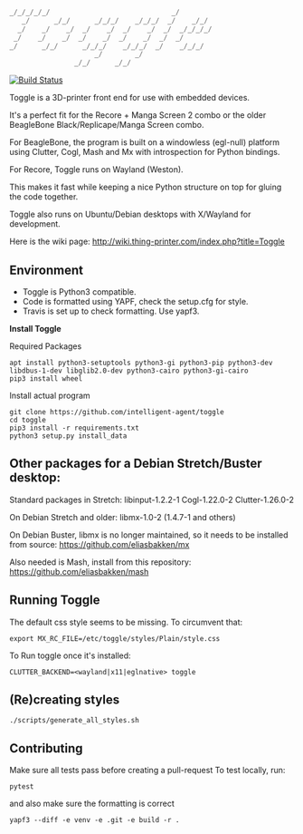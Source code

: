 ```python
_/_/_/_/_/                              _/
   _/      _/_/      _/_/_/    _/_/_/  _/    _/_/
  _/    _/    _/  _/    _/  _/    _/  _/  _/_/_/_/
 _/    _/    _/  _/    _/  _/    _/  _/  _/
_/      _/_/      _/_/_/    _/_/_/  _/    _/_/_/
                     _/        _/
                _/_/      _/_/
```

[![Build Status](https://travis-ci.org/intelligent-agent/toggle.svg)](https://travis-ci.org/intelligent-agent/toggle)

Toggle is a 3D-printer front end for use with embedded devices.

It's a perfect fit for the Recore + Manga Screen 2 combo or the older
BeagleBone Black/Replicape/Manga Screen combo.

For BeagleBone, the program is built on a windowless (egl-null) platform using Clutter,
Cogl, Mash and Mx with introspection for Python bindings.

For Recore, Toggle runs on Wayland (Weston).

This makes it fast while keeping a nice Python structure on top for gluing the
code together.

Toggle also runs on Ubuntu/Debian desktops with X/Wayland for development.

Here is the wiki page: http://wiki.thing-printer.com/index.php?title=Toggle

## Environment

- Toggle is Python3 compatible.
- Code is formatted using YAPF, check the setup.cfg for style.
- Travis is set up to check formatting. Use yapf3.

**Install Toggle**

Required Packages

```
apt install python3-setuptools python3-gi python3-pip python3-dev libdbus-1-dev libglib2.0-dev python3-cairo python3-gi-cairo
pip3 install wheel
```

Install actual program

```
git clone https://github.com/intelligent-agent/toggle
cd toggle
pip3 install -r requirements.txt
python3 setup.py install_data
```

## Other packages for a Debian Stretch/Buster desktop:

Standard packages in Stretch:
libinput-1.2.2-1
Cogl-1.22.0-2
Clutter-1.26.0-2

On Debian Stretch and older:
libmx-1.0-2 (1.4.7-1 and others)

On Debian Buster, libmx is no longer maintained, so it needs to be installed from source:
https://github.com/eliasbakken/mx

Also needed is Mash, install from this repository:
https://github.com/eliasbakken/mash


## Running Toggle
The default css style seems to be missing. To circumvent that:
```
export MX_RC_FILE=/etc/toggle/styles/Plain/style.css  
```
To Run toggle once it's installed:
```
CLUTTER_BACKEND=<wayland|x11|eglnative> toggle
```

## (Re)creating styles
```
./scripts/generate_all_styles.sh
```

## Contributing
Make sure all tests pass before creating a pull-request
To test locally, run:
```
pytest
```
and also make sure the formatting is correct
```
yapf3 --diff -e venv -e .git -e build -r .
 ```
